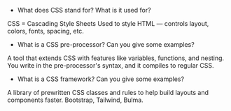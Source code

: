 
- What does CSS stand for? What is it used for? 

CSS = Cascading Style Sheets
Used to style HTML — controls layout, colors, fonts, spacing, etc.

- What is a CSS pre-processor? Can you give some examples?

A tool that extends CSS with features like variables, functions, and nesting.
You write in the pre-processor's syntax, and it compiles to regular CSS.

- What is a CSS framework? Can you give some examples?

A library of prewritten CSS classes and rules to help build layouts and components faster. Bootstrap, Tailwind, Bulma.

